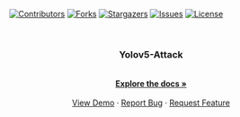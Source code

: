 <div id="top"></div>

<!-- PROJECT SHIELDS -->
[![Contributors][contributors-shield]][contributors-url]
[![Forks][forks-shield]][forks-url]
[![Stargazers][stars-shield]][stars-url]
[![Issues][issues-shield]][issues-url]
[![License][license-shield]][license-url]


<!-- PROJECT LOGO -->
<br />
<div align="center">
<!--   <a href="https://github.com/hominsu/yolov5-attack">
    <img src="images/logo.png" alt="Logo" width="80" height="80">
  </a> -->

<h3 align="center">Yolov5-Attack</h3>

  <p align="center">
    <br />
    <a href="https://github.com/hominsu/yolov5-attack"><strong>Explore the docs »</strong></a>
    <br />
    <br />
    <a href="https://github.com/hominsu/yolov5-attack">View Demo</a>
    ·
    <a href="https://github.com/hominsu/yolov5-attack/issues">Report Bug</a>
    ·
    <a href="https://github.com/hominsu/yolov5-attack/issues">Request Feature</a>
  </p>
</div>



<!-- MARKDOWN LINKS & IMAGES -->
<!-- https://www.markdownguide.org/basic-syntax/#reference-style-links -->
[contributors-shield]: https://img.shields.io/github/contributors/hominsu/yolov5-attack.svg?style=for-the-badge
[contributors-url]: https://github.com/hominsu/yolov5-attack/graphs/contributors
[forks-shield]: https://img.shields.io/github/forks/hominsu/yolov5-attack.svg?style=for-the-badge
[forks-url]: https://github.com/hominsu/yolov5-attack/network/members
[stars-shield]: https://img.shields.io/github/stars/hominsu/yolov5-attack.svg?style=for-the-badge
[stars-url]: https://github.com/hominsu/yolov5-attack/stargazers
[issues-shield]: https://img.shields.io/github/issues/hominsu/yolov5-attack.svg?style=for-the-badge
[issues-url]: https://github.com/hominsu/yolov5-attack/issues
[license-shield]: https://img.shields.io/github/license/hominsu/yolov5-attack.svg?style=for-the-badge
[license-url]: https://github.com/hominsu/yolov5-attack/blob/master/LICENSE

